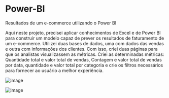 # Power-BI
Resultados de um e-commerce utilizando o Power BI

Aqui neste projeto, precisei aplicar conhecimentos de Excel e de Power BI para construir um modelo capaz de prever os resultados de faturamento de um e-commerce.
Utilizei duas bases de dados, uma com dados das vendas e outra com informações dos clientes. Com isso, criei duas páginas para que os analistas visualizassem as métricas.
Criei as determinadas métricas: Quantidade total e valor total de vendas, Contagem e valor total de vendas por data, quantidade e valor total por categoria e crie os filtros necessários para fornecer ao usuário a melhor experiência.

![image](https://github.com/user-attachments/assets/8490c881-b233-4bbb-8a5c-9d0d83b4eefa)


![image](https://github.com/user-attachments/assets/ed67876b-5f3e-495e-903b-d6634d0feef8)

